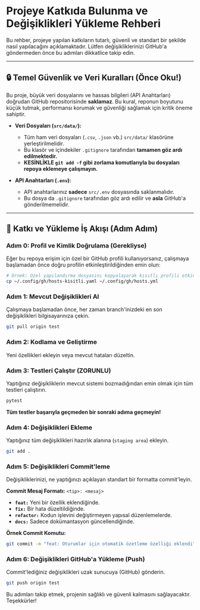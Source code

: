 # Projeye Katkıda Bulunma ve Değişiklikleri Yükleme Rehberi

Bu rehber, projeye yapılan katkıların tutarlı, güvenli ve standart bir şekilde nasıl yapılacağını açıklamaktadır. Lütfen değişikliklerinizi GitHub'a göndermeden önce bu adımları dikkatlice takip edin.

---

## 🔒 Temel Güvenlik ve Veri Kuralları (Önce Oku!)

Bu proje, büyük veri dosyalarını ve hassas bilgileri (API Anahtarları) doğrudan GitHub repositorisinde **saklamaz**. Bu kural, reponun boyutunu küçük tutmak, performansı korumak ve güvenliği sağlamak için kritik öneme sahiptir.

-   **Veri Dosyaları (`src/data/`):**
    - Tüm ham veri dosyaları (`.csv`, `.json` vb.) `src/data/` klasörüne yerleştirilmelidir.
    - Bu klasör ve içindekiler `.gitignore` tarafından **tamamen göz ardı edilmektedir.**
    - **KESİNLİKLE `git add -f` gibi zorlama komutlarıyla bu dosyaları repoya eklemeye çalışmayın.**

-   **API Anahtarları (`.env`):**
    - API anahtarlarınız **sadece** `src/.env` dosyasında saklanmalıdır.
    - Bu dosya da `.gitignore` tarafından göz ardı edilir ve **asla** GitHub'a gönderilmemelidir.

---

## 🚀 Katkı ve Yükleme İş Akışı (Adım Adım)

### Adım 0: Profil ve Kimlik Doğrulama (Gerekliyse)
Eğer bu repoya erişim için özel bir GitHub profili kullanıyorsanız, çalışmaya başlamadan önce doğru profilin etkinleştirildiğinden emin olun:
```bash
# Örnek: Özel yapılandırma dosyasını kopyalayarak kısıtlı profili etkinleştirir.
cp ~/.config/gh/hosts-kisitli.yaml ~/.config/gh/hosts.yml
```

### Adım 1: Mevcut Değişiklikleri Al
Çalışmaya başlamadan önce, her zaman branch'inizdeki en son değişiklikleri bilgisayarınıza çekin.
```bash
git pull origin test
```

### Adım 2: Kodlama ve Geliştirme
Yeni özellikleri ekleyin veya mevcut hataları düzeltin.

### Adım 3: Testleri Çalıştır (ZORUNLU)
Yaptığınız değişikliklerin mevcut sistemi bozmadığından emin olmak için tüm testleri çalıştırın.
```bash
pytest
```
**Tüm testler başarıyla geçmeden bir sonraki adıma geçmeyin!**

### Adım 4: Değişiklikleri Ekleme
Yaptığınız tüm değişiklikleri hazırlık alanına (`staging area`) ekleyin.
```bash
git add .
```

### Adım 5: Değişiklikleri Commit'leme
Değişikliklerinizi, ne yaptığınızı açıklayan standart bir formatta commit'leyin.

**Commit Mesaj Formatı:** `<tip>: <mesaj>`
- **`feat:`** Yeni bir özellik eklendiğinde.
- **`fix:`** Bir hata düzeltildiğinde.
- **`refactor:`** Kodun işlevini değiştirmeyen yapısal düzenlemelerde.
- **`docs:`** Sadece dokümantasyon güncellendiğinde.

**Örnek Commit Komutu:**
```bash
git commit -m "feat: Oturumlar için otomatik özetleme özelliği eklendi"
```

### Adım 6: Değişiklikleri GitHub'a Yükleme (Push)
Commit'lediğiniz değişiklikleri uzak sunucuya (GitHub) gönderin.
```bash
git push origin test
```

Bu adımları takip etmek, projenin sağlıklı ve güvenli kalmasını sağlayacaktır. Teşekkürler! 
